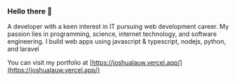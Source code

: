 ### Hello there 👋

A developer with a keen interest in IT pursuing web development career. My passion lies in programming, science, internet technology, and software engineering.
I build web apps using javascript & typescript, nodejs, python, and laravel

You can visit my portfolio at [https://joshualauw.vercel.app/](https://joshualauw.vercel.app/)

<!--
**joshualauw/joshualauw** is a ✨ _special_ ✨ repository because its `README.md` (this file) appears on your GitHub profile.

Here are some ideas to get you started:

- 🔭 I’m currently working on ...
- 🌱 I’m currently learning ...
- 👯 I’m looking to collaborate on ...
- 🤔 I’m looking for help with ...
- 💬 Ask me about ...
- 📫 How to reach me: ...
- 😄 Pronouns: ...
- ⚡ Fun fact: ...
-->
